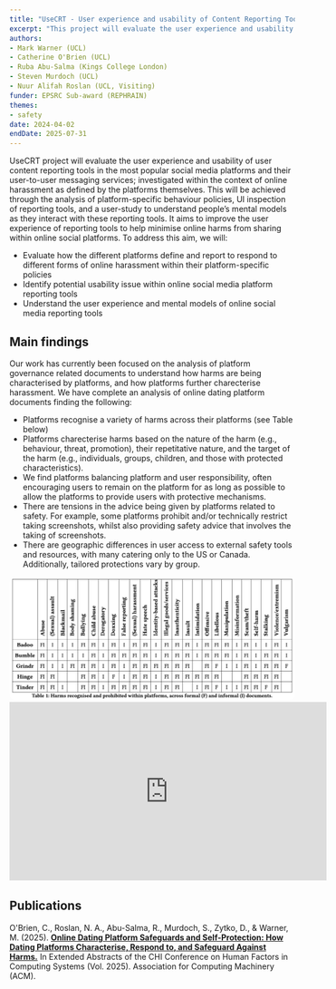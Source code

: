 ```yaml
---
title: "UseCRT - User experience and usability of Content Reporting Tools in online social media platforms and their user-to-user messaging services"
excerpt: "This project will evaluate the user experience and usability of user content reporting tools in the most popular social media platforms and their user-to-user messaging services, investigated within the context of online harassment as defined by the platforms themselves."
authors:
- Mark Warner (UCL)
- Catherine O'Brien (UCL)
- Ruba Abu-Salma (Kings College London)
- Steven Murdoch (UCL)
- Nuur Alifah Roslan (UCL, Visiting)
funder: EPSRC Sub-award (REPHRAIN)
themes:
- safety
date: 2024-04-02
endDate: 2025-07-31
---
```


UseCRT project will evaluate the user experience and usability of user content reporting tools in the most popular social media platforms and their user-to-user messaging services; investigated within the context of online harassment as defined by the platforms themselves. This will be achieved through the analysis of platform-specific behaviour policies, UI inspection of reporting tools, and a user-study to understand people’s mental models as they interact with these reporting tools. It aims to improve the user experience of reporting tools to help minimise online harms from sharing within online social platforms. To address this aim, we will:

- Evaluate how the different platforms define and report to respond to different forms of online harassment within their platform-specific policies
- Identify potential usability issue within online social media platform reporting tools
- Understand the user experience and mental models of online social media reporting tools

## Main findings
Our work has currently been focused on the analysis of platform governance related documents to understand how harms are being characterised by platforms, and how platforms further charecterise harassment. We have complete an analysis of online dating platform documents finding the following: 

- Platforms recognise a variety of harms across their platforms (see Table below)
- Platforms charecterise harms based on the nature of the harm (e.g., behaviour, threat, promotion), their repetitative nature, and the target of the harm (e.g., individuals, groups, children, and those with protected characteristics).
- We find platforms balancing platform and user responsibility, often encouraging users to remain on the platform for as long as possible to allow the platforms to provide users with protective mechanisms.
- There are tensions in the advice being given by platforms related to safety. For example, some platforms prohibit and/or technically restrict taking screenshots, whilst also providing safety advice that involves the taking of screenshots. 
- There are geographic differences in user access to external safety tools and resources, with many catering only to the US or Canada. Additionally, tailored protections vary by group.

<img src="/images/UseCRT_Table.png" alt="Table showing harms across five online dating applications" style="width: 100u%; border-radius: 10px;">

<iframe width="560" height="315" src="https://www.youtube.com/embed/jgQZvmcCvyk?si=9E9WvjiPBRRCX7LM" title="YouTube video player" frameborder="0" allow="accelerometer; autoplay; clipboard-write; encrypted-media; gyroscope; picture-in-picture; web-share" referrerpolicy="strict-origin-when-cross-origin" allowfullscreen></iframe>

## Publications

O'Brien, C., Roslan, N. A., Abu-Salma, R., Murdoch, S., Zytko, D., & Warner, M. (2025). **[Online Dating Platform Safeguards and Self-Protection: How Dating Platforms Characterise, Respond to, and Safeguard Against Harms.](https://doi.org/10.1145/3706599.3719825)** In Extended Abstracts of the CHI Conference on Human Factors in Computing Systems (Vol. 2025). Association for Computing Machinery (ACM).